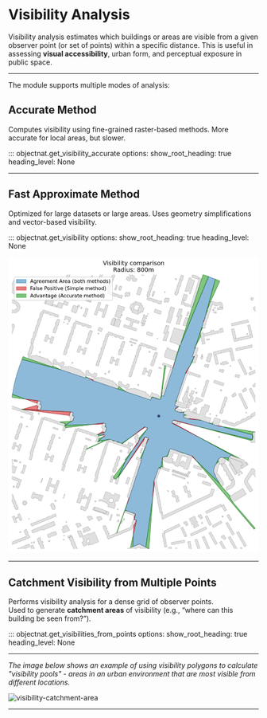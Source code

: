 # **Visibility Analysis**

Visibility analysis estimates which buildings or areas are visible from a given observer point (or set of points)
within a specific distance. This is useful in assessing **visual accessibility**, urban form,
and perceptual exposure in public space.

---

The module supports multiple modes of analysis:

## **Accurate Method**

Computes visibility using fine-grained raster-based methods. More accurate for local areas, but slower.

::: objectnat.get_visibility_accurate
    options:
        show_root_heading: true
        heading_level: None

---

## **Fast Approximate Method**

Optimized for large datasets or large areas. Uses geometry simplifications and vector-based visibility.

::: objectnat.get_visibility
    options:
        show_root_heading: true
        heading_level: None

<img src="https://raw.githubusercontent.com/DDonnyy/ObjectNat/assets/visibility_comparison_methods.png" alt="visibility_comparison_methods">

---

## **Catchment Visibility from Multiple Points**

Performs visibility analysis for a dense grid of observer points.  
Used to generate **catchment areas** of visibility (e.g., “where can this building be seen from?”).

::: objectnat.get_visibilities_from_points
    options:
        show_root_heading: true
        heading_level: None

---

_The image below shows an example of using visibility polygons to calculate "visibility pools" - areas in an urban 
environment that are most visible from different locations._

<img src="https://github.com/user-attachments/assets/b5b0d4b3-a02f-4ade-8772-475703cd6435" alt="visibility-catchment-area">

---
